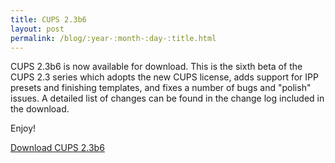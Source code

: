 ```yaml
---
title: CUPS 2.3b6
layout: post
permalink: /blog/:year-:month-:day-:title.html
---
```


CUPS 2.3b6 is now available for download.  This is the sixth beta of the CUPS 2.3 series which adopts the new CUPS license, adds support for IPP presets and finishing templates, and fixes a number of bugs and "polish" issues.  A detailed list of changes can be found in the change log included in the download.

Enjoy!

<a class="btn btn-default" href="https://github.com/apple/cups/releases/tag/v2.3b6">Download CUPS 2.3b6</a>
